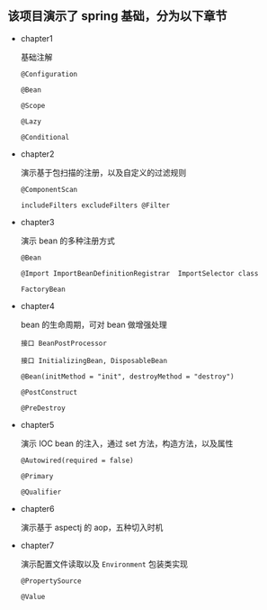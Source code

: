 

## 该项目演示了 spring 基础，分为以下章节


* chapter1

	基础注解
	
	`@Configuration` 
	
	`@Bean`
	
	`@Scope`
	
	`@Lazy`
	
	`@Conditional`

* chapter2 

	演示基于包扫描的注册，以及自定义的过滤规则
	
	`@ComponentScan` 
	
	`includeFilters excludeFilters @Filter` 

* chapter3

	演示 bean 的多种注册方式
	
	`@Bean`
	
	`@Import ImportBeanDefinitionRegistrar  ImportSelector class `
	
	`FactoryBean`

* chapter4

	bean 的生命周期，可对 bean 做增强处理
	
	`接口 BeanPostProcessor`
	
	`接口 InitializingBean, DisposableBean`
	
	`@Bean(initMethod = "init", destroyMethod = "destroy")`
	
	`@PostConstruct`
	
	`@PreDestroy`

* chapter5

	演示 IOC bean 的注入，通过 set 方法，构造方法，以及属性
	
	`@Autowired(required = false)`
	
	`@Primary`
	
	`@Qualifier`

* chapter6

	演示基于 aspectj 的 aop，五种切入时机


* chapter7

	演示配置文件读取以及 `Environment` 包装类实现
	
	`@PropertySource` 
	
	`@Value`



